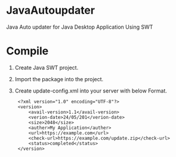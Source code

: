 
JavaAutoupdater
===============

Java Auto updater for Java Desktop Application Using SWT


Compile
=======

1. Create Java SWT project.
2. Import the package into the project.
3. Create update-config.xml into your server with below Format.
 
        <?xml version="1.0" encoding="UTF-8"?>
        <version>
            <avail-version>1.1</avail-version>
            <verion-date>24/05/201</verion-date>
            <size>2048</size>
            <auther>My Application</auther>
            <url>https://example.com</url>
            <check-url>https://example.com/update.zip</check-url>
            <status>completed</status>
        </version>
